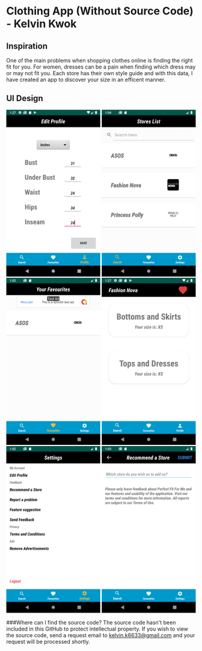 # Clothing App (Without Source Code) - Kelvin Kwok



## Inspiration
One of the main problems when shopping clothes online is finding the right fit for you. For women, dresses can be a pain when finding which dress may or may not fit you. Each store has their own style guide and with this data, I have created an app to discover your size in an efficent manner.

## UI Design
<img src="images/edit_profile.png" width="250">                         <img src="images/stores_list.png" width="250">  <img src="images/favourites.png" width="250">        <img src="images/size.png" width="250"> <img src="images/settings.png" width="250">  <img src="images/recommendstore.png" width="250"> 


###Where can I find the source code?
The source code hasn't been included in this GitHub to protect intellectual property. If you wish to view the source code, send a request email to kelvin.k6633@gmail.com and your request will be processed shortly.

